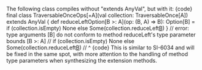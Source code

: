 The following class compiles without "extends AnyVal", but with it:
{code}
final class TraversableOnceOps[+A](val collection: TraversableOnce[A]) extends AnyVal {
  def reduceLeftOption[B >: A](op: (B, A) => B): Option[B] =
    if (collection.isEmpty) None else Some(collection.reduceLeft[B](op))
}
// error: type arguments [B] do not conform to method reduceLeft's type parameter bounds [B >: A]
//            if (collection.isEmpty) None else Some(collection.reduceLeft[B](op))
//                                                                        ^
{code}
This is similar to SI-6034 and will be fixed in the same spot, with more attention to the handling of method type parameters when synthesizing the extension methods.
